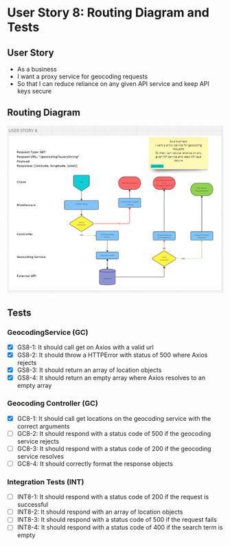 # User Story 8: Routing Diagram and Tests

## User Story

- As a business
- I want a proxy service for geocoding requests
- So that I can reduce reliance on any given API service and keep API keys secure

## Routing Diagram

![User story 8 Routing diagram](./images/user-story-8-routing-diagram.PNG)

## Tests

### GeocodingService (GC)

- [x] GS8-1: It should call get on Axios with a valid url
- [x] GS8-2: It should throw a HTTPError with status of 500 where Axios rejects
- [x] GS8-3: It should return an array of location objects
- [x] GS8-4: It should return an empty array where Axios resolves to an empty array

### Geocoding Controller (GC)

- [x] GC8-1: It should call get locations on the geocoding service with the correct arguments
- [ ] GC8-2: It should respond with a status code of 500 if the geocoding service rejects
- [ ] GC8-3: It should respond with a status code of 200 if the geocoding service resolves
- [ ] GC8-4: It should correctly format the response objects

### Integration Tests (INT)

- [ ] INT8-1: It should respond with a status code of 200 if the request is successful
- [ ] INT8-2: It should respond with an array of location objects
- [ ] INT8-3: It should respond with a status code of 500 if the request fails
- [ ] INT8-4: It should respond with a status code of 400 if the search term is empty
